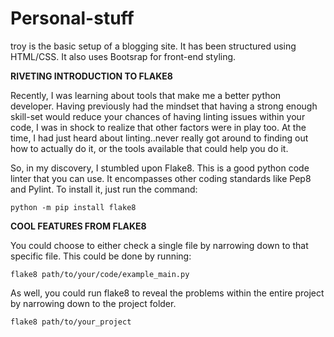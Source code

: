 # Personal-stuff

  
troy is the basic setup of a blogging site. It has been structured using HTML/CSS.  It also uses Bootsrap for front-end styling.


**RIVETING INTRODUCTION TO FLAKE8**

  

Recently, I was learning about tools that make me a better python developer. Having previously had the mindset that having a strong enough skill-set would reduce your chances of having linting issues within your code, I was in shock to realize that other factors were in play too. At the time, I had just heard about linting..never really got around to finding out how to actually do it, or the tools available that could help you do it.

  

So, in my discovery, I stumbled upon Flake8. This is a good python code linter that you can use. It encompasses other coding standards like Pep8 and Pylint. To install it, just run the command:

```
python -m pip install flake8

```

**COOL FEATURES FROM FLAKE8**

You could choose to either check a single file by narrowing down to that specific file. This could be done by running:

```
flake8 path/to/your/code/example_main.py

```

As well, you could run flake8 to reveal the problems within the entire project by narrowing down to the project folder. 

```
flake8 path/to/your_project

```
